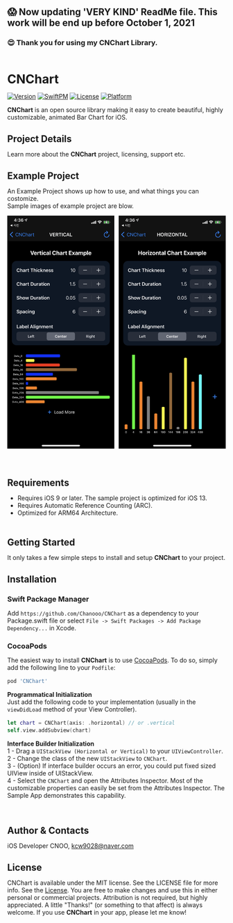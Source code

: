 
## 😱 Now updating 'VERY KIND' ReadMe file. This work will be end up before October 1, 2021
### 😍 Thank you for using my CNChart Library.
</br>

# CNChart
[![Version](https://img.shields.io/cocoapods/v/CNChart.svg?style=flat)](https://cocoapods.org/pods/CNChart)
[![SwiftPM](https://img.shields.io/badge/SPM-supported-DE5C43.svg?style=flat)](https://swift.org/package-manager/)
[![License](https://img.shields.io/cocoapods/l/CNChart.svg?style=flat)](https://cocoapods.org/pods/CNChart)
[![Platform](https://img.shields.io/cocoapods/p/CNChart.svg?style=flat)](https://cocoapods.org/pods/CNChart)

**CNChart** is an open source library making it easy to create beautiful, highly customizable, animated Bar Chart for iOS. 

## Project Details
Learn more about the **CNChart** project, licensing, support etc.


## Example Project
An Example Project shows up how to use, and what things you can costomize.</br>
Sample images of example project are blow.

<style type="text/css">
* {margin: 0; padding: 0;}
#container {height: 100%; width:100%; font-size: 0;}
#left, #middle, #right {display: inline-block; *display: inline; zoom: 1; vertical-align: top; font-size: 12px;}
#left {width: 49%;}
#middle {width: 2%;}
#right {width: 49%;}
</style>
<div id="container">
    <div id="left"><img src="./assets/cnchart_vertical_dark.png"/></div>
    <div id="middle"></div>
    <div id="right"><img src="./assets/cnchart_horizontal_dark.png"/></div>
</div>
</br></br>

## Requirements
 - Requires iOS 9 or later. The sample project is optimized for iOS 13.
 - Requires Automatic Reference Counting (ARC).
 - Optimized for ARM64 Architecture.
</br>

## Getting Started
It only takes a few simple steps to install and setup **CNChart** to your project.
</br>

## Installation

### Swift Package Manager
Add `https://github.com/Chanooo/CNChart` as a dependency to your Package.swift file or select `File -> Swift Packages -> Add Package Dependency...` in Xcode.

### CocoaPods
The easiest way to install **CNChart** is to use <a href="http://cocoapods.org/" target="_blank">CocoaPods</a>. To do so, simply add the following line to your `Podfile`:
```ruby
pod 'CNChart'
```


 **Programmatical Initialization**  
 Just add the following code to your implementation (usually in the `viewDidLoad` method of your View Controller).

 ``` swift
let chart = CNChart(axis: .horizontal) // or .vertical
self.view.addSubview(chart)
 ```
 
 **Interface Builder Initialization**  
 1 - Drag a `UIStackView (Horizontal or Vertical)` to your `UIViewController`.  
 2 - Change the class of the new `UIStackView` to `CNChart`.  
 3 - (Option) If interface builder occurs an error, you could put fixed sized UIView inside of UIStackView.  
 4 - Select the `CNChart` and open the Attributes Inspector. Most of the customizable properties can easily be set from the Attributes Inspector. The Sample App demonstrates this capability.

<br/>



<!-- [![Gitter chat](https://badges.gitter.im/Chanooo/CNChart.png)](https://gitter.im/Chanooo/CNChart)  
Join us on [Gitter](https://gitter.im/Chanooo/CNChart) if you need any help or want to talk about the project. -->

## Author & Contacts

iOS Developer CNOO, kcw9028@naver.com
<br/>

## License

CNChart is available under the MIT license. See the LICENSE file for more info.
See the [License](https://github.com/Chanooo/CNChart/blob/master/LICENSE). You are free to make changes and use this in either personal or commercial projects. Attribution is not required, but highly appreciated. A little "Thanks!" (or something to that affect) is always welcome. If you use **CNChart** in your app, please let me know!